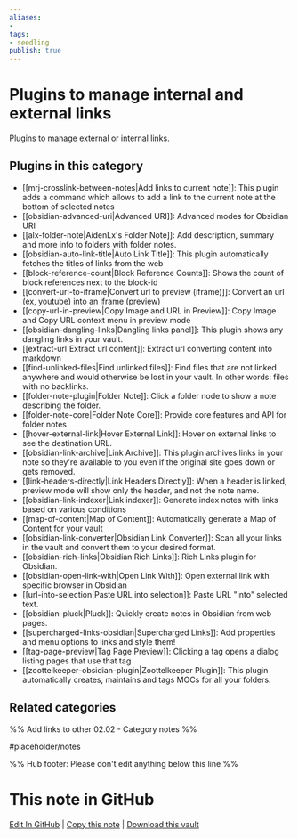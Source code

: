```yaml
---
aliases:
- 
tags: 
- seedling 
publish: true
---
```



# Plugins to manage internal and external links

Plugins to manage external or internal links.

## Plugins in this category

- [[mrj-crosslink-between-notes|Add links to current note]]: This plugin adds a command which allows to add a link to the current note at the bottom of selected notes
- [[obsidian-advanced-uri|Advanced URI]]: Advanced modes for Obsidian URI
- [[alx-folder-note|AidenLx's Folder Note]]: Add description, summary and more info to folders with folder notes.
- [[obsidian-auto-link-title|Auto Link Title]]: This plugin automatically fetches the titles of links from the web
- [[block-reference-count|Block Reference Counts]]: Shows the count of block references next to the block-id
- [[convert-url-to-iframe|Convert url to preview (iframe)]]: Convert an url (ex, youtube) into an iframe (preview)
- [[copy-url-in-preview|Copy Image and URL in Preview]]: Copy Image and Copy URL context menu in preview mode
- [[obsidian-dangling-links|Dangling links panel]]: This plugin shows any dangling links in your vault.
- [[extract-url|Extract url content]]: Extract url converting content into markdown
- [[find-unlinked-files|Find unlinked files]]: Find files that are not linked anywhere and would otherwise be lost in your vault. In other words: files with no backlinks.
- [[folder-note-plugin|Folder Note]]: Click a folder node to show a note describing the folder.
- [[folder-note-core|Folder Note Core]]: Provide core features and API for folder notes
- [[hover-external-link|Hover External Link]]: Hover on external links to see the destination URL.
- [[obsidian-link-archive|Link Archive]]: This plugin archives links in your note so they're available to you even if the original site goes down or gets removed.
- [[link-headers-directly|Link Headers Directly]]: When a header is linked, preview mode will show only the header, and not the note name.
- [[obsidian-link-indexer|Link indexer]]: Generate index notes with links based on various conditions
- [[map-of-content|Map of Content]]: Automatically generate a Map of Content for your vault
- [[obsidian-link-converter|Obsidian Link Converter]]: Scan all your links in the vault and convert them to your desired format.
- [[obsidian-rich-links|Obsidian Rich Links]]: Rich Links plugin for Obsidian.
- [[obsidian-open-link-with|Open Link With]]: Open external link with specific browser in Obsidian
- [[url-into-selection|Paste URL into selection]]: Paste URL "into" selected text.
- [[obsidian-pluck|Pluck]]: Quickly create notes in Obsidian from web pages.
- [[supercharged-links-obsidian|Supercharged Links]]: Add properties and menu options to links and style them!
- [[tag-page-preview|Tag Page Preview]]: Clicking a tag opens a dialog listing pages that use that tag
- [[zoottelkeeper-obsidian-plugin|Zoottelkeeper Plugin]]: This plugin automatically creates, maintains and tags MOCs for all your folders.


## Related categories

%% Add links to other 02.02 - Category notes %%

#placeholder/notes

%% Hub footer: Please don't edit anything below this line %%

# This note in GitHub

<span class="git-footer">[Edit In GitHub](https://github.dev/obsidian-community/obsidian-hub/blob/main/02%20-%20Community%20Expansions/02.01%20Plugins%20by%20Category/Plugins%20to%20manage%20internal%20and%20external%20links.md "git-hub-edit-note") | [Copy this note](https://raw.githubusercontent.com/obsidian-community/obsidian-hub/main/02%20-%20Community%20Expansions/02.01%20Plugins%20by%20Category/Plugins%20to%20manage%20internal%20and%20external%20links.md "git-hub-copy-note") | [Download this vault](https://github.com/obsidian-community/obsidian-hub/archive/refs/heads/main.zip "git-hub-download-vault") </span>
